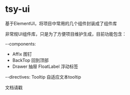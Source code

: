 # tsy-ui
基于ElementUI，将项目中常用的几个组件封装成了组件库

非常规UI组件库，只是为了方便项目维护生成，目前功能包含：

--components:
- Affix 图钉
- BackTop 回到顶部
- Drawer 抽屉
FloatLabel 浮动标签

--directives:
Tooltip 自适应文本tooltip

文档请戳
